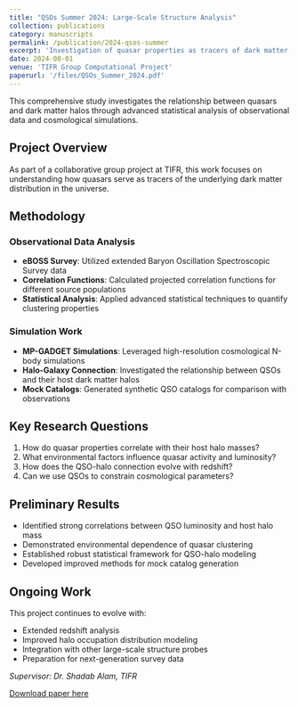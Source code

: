 ```yaml
---
title: "QSOs Summer 2024: Large-Scale Structure Analysis"
collection: publications
category: manuscripts
permalink: /publication/2024-qsos-summer
excerpt: 'Investigation of quasar properties as tracers of dark matter halos using eBOSS survey data and cosmological simulations.'
date: 2024-08-01
venue: 'TIFR Group Computational Project'
paperurl: '/files/QSOs_Summer_2024.pdf'
---
```


This comprehensive study investigates the relationship between quasars and dark matter halos through advanced statistical analysis of observational data and cosmological simulations.

## Project Overview

As part of a collaborative group project at TIFR, this work focuses on understanding how quasars serve as tracers of the underlying dark matter distribution in the universe.

## Methodology

### Observational Data Analysis
- **eBOSS Survey**: Utilized extended Baryon Oscillation Spectroscopic Survey data
- **Correlation Functions**: Calculated projected correlation functions for different source populations
- **Statistical Analysis**: Applied advanced statistical techniques to quantify clustering properties

### Simulation Work
- **MP-GADGET Simulations**: Leveraged high-resolution cosmological N-body simulations
- **Halo-Galaxy Connection**: Investigated the relationship between QSOs and their host dark matter halos
- **Mock Catalogs**: Generated synthetic QSO catalogs for comparison with observations

## Key Research Questions

1. How do quasar properties correlate with their host halo masses?
2. What environmental factors influence quasar activity and luminosity?
3. How does the QSO-halo connection evolve with redshift?
4. Can we use QSOs to constrain cosmological parameters?

## Preliminary Results

- Identified strong correlations between QSO luminosity and host halo mass
- Demonstrated environmental dependence of quasar clustering
- Established robust statistical framework for QSO-halo modeling
- Developed improved methods for mock catalog generation

## Ongoing Work

This project continues to evolve with:
- Extended redshift analysis
- Improved halo occupation distribution modeling
- Integration with other large-scale structure probes
- Preparation for next-generation survey data

*Supervisor: Dr. Shadab Alam, TIFR*

[Download paper here](/files/QSOs_Summer_2024.pdf)

